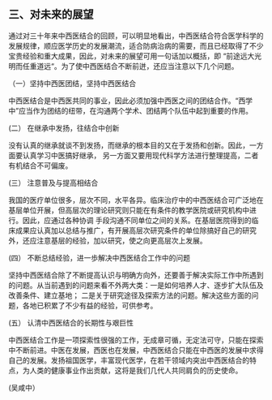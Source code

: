 ## 三、对未来的展望  

通过对三十年来中西医结合的回顾，可以明显地看出，中西医结合符合医学科学的发展规律，顺应医学历史的发展潮流，适合防病治病的需要，而且已经取得了不少宝贵经验和重大成果，因此，对未来的展望可用一句话加以概括，即 “前途远大光明而任重道远“。为了使中西医结合不断前迸，还应当注意以下几个问题。 

（一）坚持中西医团结，坚持中西医结合 

中西医结合是中西医共同的事业，因此必须加强中西医之间的团结合作。“西学中”应当作为团结的纽带，在沟通两个学术、团结两个队伍中起到重要的作用。  

(二） 在继承中发扬，往结合中创新 

没有认真的继承就谈不到发扬，而继承的根本目的又在于发扬和创新。因此，一方面要认真学习中医搞好继承， 另一方面又要用现代科学方法进行整理提高，二者有机结合不可偏废。 

(三） 注意普及与提高相结合  

我国的医疗单位很多，层次不同，水平各异。临床治疗中的中西医结合可广泛地在基层单位开展，但高层次的理论研究则只能在有条件的教学医院或研究机构中进行。因此，应通过各种协调  手段沟通不同单位之间的关系。在基层医院得到的临床成果应认真加以总结与推广，有开展高层次研究条件的单位除搞好自己的研究外，还应注意基层的经验，加以研究，使之向更高层次上发展。 

(四） 不断总结经验，进一歩解决中西医结合工作中的问题 

坚持中西医结合除了不断提高认识与明确方向外，还要善于解决实际工作中所遇到的问题。从当前遇到的问题来看不外两大类：一是如何培养人才、逐步扩大队伍及改善条件、建立基地； 二是关于研究途径及探索方法的问题。解决这些方面的问题，各地已积累了不少有益的经验，可供参考。    

 (五） 认清中西医结合的长期性与艰巨性 

中西医结合工作是一项探索性很强的工作，无成章可循，无定法可守，只能在探索中不断前进。中医在发展，西医也在发展，中西医结合只能在中西医的发展中求得自己的发展。发扬祖国医学，丰富现代医学，在若干领域内突出中西医结合的特点，为人类的健康事业作出贡献，这将是我们几代人共同肩负的历史使命。

(吴咸中）  